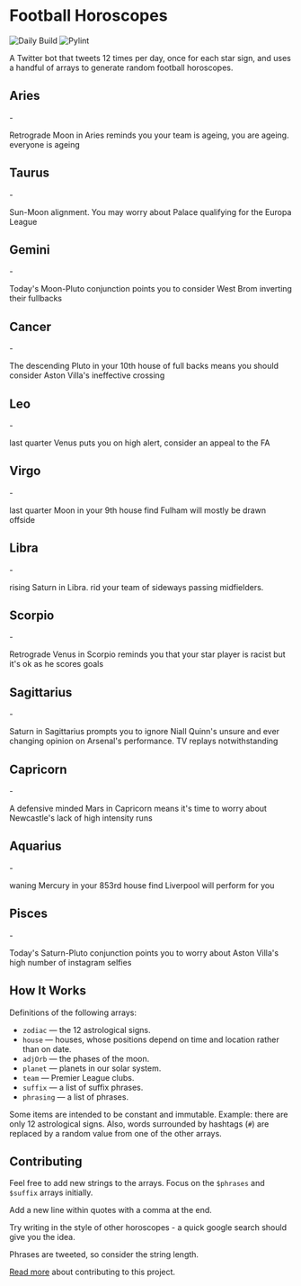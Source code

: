 # Football Horoscopes

![Daily Build](https://github.com/MatBenfield/bot_football_horoscopes/workflows/Daily%20Build/badge.svg) ![Pylint](https://github.com/MatBenfield/bot_football_horoscopes/workflows/Pylint/badge.svg)

A Twitter bot that tweets 12 times per day, once for each star sign, and uses a handful of arrays to generate random football horoscopes.

<!-- horoscopes_item starts -->
<h2>Aries</h2> - <p>Retrograde Moon in Aries reminds you your team is ageing, you are ageing. everyone is ageing</p><h2>Taurus</h2> - <p>Sun-Moon alignment. You may worry about Palace qualifying for the Europa League</p><h2>Gemini</h2> - <p>Today's Moon-Pluto conjunction points you to consider West Brom inverting their fullbacks</p><h2>Cancer</h2> - <p>The descending Pluto in your 10th house of full backs means you should consider Aston Villa's ineffective crossing</p><h2>Leo</h2> - <p>last quarter Venus puts you on high alert, consider an appeal to the FA</p><h2>Virgo</h2> - <p>last quarter Moon in your 9th house find Fulham will mostly be drawn offside</p><h2>Libra</h2> - <p>rising Saturn in Libra. rid your team of sideways passing midfielders.</p><h2>Scorpio</h2> - <p>Retrograde Venus in Scorpio reminds you that your star player is racist but it's ok as he scores goals</p><h2>Sagittarius</h2> - <p>Saturn in Sagittarius prompts you to ignore Niall Quinn's unsure and ever changing opinion on Arsenal's performance. TV replays notwithstanding</p><h2>Capricorn</h2> - <p>A defensive minded Mars in Capricorn means it's time to worry about Newcastle's lack of high intensity runs</p><h2>Aquarius</h2> - <p>waning Mercury in your 853rd house find Liverpool will perform for you</p><h2>Pisces</h2> - <p>Today's Saturn-Pluto conjunction points you to worry about Aston Villa's high number of instagram selfies</p>
<!-- horoscopes_item ends -->

## How It Works

 Definitions of the following arrays:

* `zodiac` — the 12 astrological signs.
* `house` —  houses, whose positions depend on time and location rather than on date.
* `adjOrb` — the phases of the moon.
* `planet` — planets in our solar system.
* `team` — Premier League clubs.
* `suffix` — a list of suffix phrases.
* `phrasing` — a list of phrases.

Some items are intended to be constant and immutable. Example: there are only 12 astrological signs. Also, words surrounded by hashtags (`#`) are replaced by a random value from one of the other arrays.

## Contributing

Feel free to add new strings to the arrays. Focus on the `$phrases` and `$suffix` arrays initially.

Add a new line within quotes with a comma at the end.

Try writing in the style of other horoscopes - a quick google search should give you the idea.

Phrases are tweeted, so consider the string length.

[Read more](CONTRIBUTING.MD) about contributing to this project.
